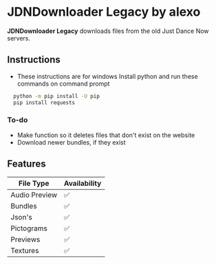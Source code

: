 # JDNDownloader Legacy by alexo
**JDNDownloader Legacy** downloads files from the old Just Dance Now servers.
## Instructions
- These instructions are for windows
Install python and run these commands on command prompt
```bash
  python -m pip install -U pip
  pip install requests
```
### To-do
- Make function so it deletes files that don't exist on the website
- Download newer bundles, if they exist

## Features
| File Type | Availability |
| ------------- | ------------- |
| Audio Preview | ✅  |
| Bundles | ✅ |
| Json's | ✅ |
| Pictograms | ✅ |
| Previews | ✅ |
| Textures | ✅ |
